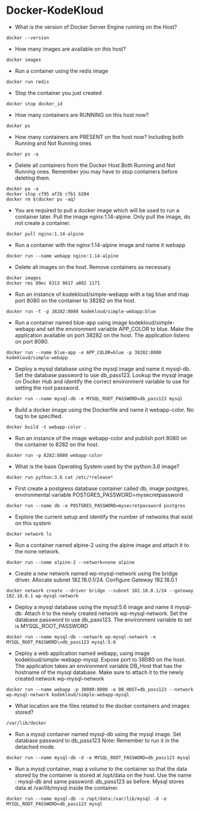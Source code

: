 # Docker-KodeKloud
* What is the version of Docker Server Engine running on the Host?
```
docker --version
```
* How many images are available on this host?
```
docker images
```
* Run a container using the redis image
```
docker run redis
```
* Stop the container you just created
```
docker stop docker_id
```
* How many containers are RUNNING on this host now?
```
docker ps
```
* How many containers are PRESENT on the host now? Including both Running and Not Running ones
```
docker ps -a
```
* Delete all containers from the Docker Host.Both Running and Not Running ones. Remember you may have to stop containers before deleting them.
```
docker pa -a
docker stop cf95 af2b cfb1 b204
docker rm $(docker ps -aq)
```
* You are required to pull a docker image which will be used to run a container later. Pull the image nginx:1.14-alpine. Only pull the image, do not create a container.
```
docker pull nginx:1.14-alpine
```
* Run a container with the nginx:1.14-alpine image and name it webapp
```
docker run --name webapp nginx:1.14-alpine
```
* Delete all images on the host. Remove containers as necessary
```
docker images
docker rmi 89ec 6313 9617 a082 1171
```
* Run an instance of kodekloud/simple-webapp with a tag blue and map port 8080 on the container to 38282 on the host.
```
docker run -t -p 38282:8080 kodekloud/simple-webapp:blue
```
* Run a container named blue-app using image kodekloud/simple-webapp and set the environment variable APP_COLOR to blue. Make the application available on port 38282 on the host. The application listens on port 8080.
```
docker run --name blue-app -e APP_COLOR=blue -p 38282:8080 kodekloud/simple-webapp
```
* Deploy a mysql database using the mysql image and name it mysql-db.
Set the database password to use db_pass123. Lookup the mysql image on Docker Hub and identify the correct environment variable to use for setting the root password.
```
docker run --name mysql-db -e MYSQL_ROOT_PASSWORD=db_pass123 mysql
```
* Build a docker image using the Dockerfile and name it webapp-color. No tag to be specified.
```
docker build -t webapp-color .
```
* Run an instance of the image webapp-color and publish port 8080 on the container to 8282 on the host.
```
docker run -p 8282:8080 webapp-color
```
* What is the base Operating System used by the python:3.6 image?
```
docker run python:3.6 cat /etc/*release*
```
* First create a postgress database container called db, image postgres, environmental variable POSTGRES_PASSWORD=mysecretpassword
```
docker run --name db -e POSTGRES_PASSWORD=mysecretpassword postgres
```
* Explore the current setup and identify the number of networks that exist on this system
```
docker network ls
```

* Run a container named alpine-2 using the alpine image and attach it to the none network.
```
docker run --name alpine-2 --network=none alpine
```
* Create a new network named wp-mysql-network using the bridge driver. Allocate subnet 182.18.0.1/24. Configure Gateway 182.18.0.1
```
docker network create --driver bridge --subnet 182.18.0.1/24 --gateway 182.18.0.1 wp-mysql-network
```
* Deploy a mysql database using the mysql:5.6 image and name it mysql-db. Attach it to the newly created network wp-mysql-network. Set the database password to use db_pass123. The environment variable to set is MYSQL_ROOT_PASSWORD
```
docker run --name mysql-db --network wp-mysql-network -e MYSQL_ROOT_PASSWORD\=db_pass123 mysql:5.6
```
* Deploy a web application named webapp, using image kodekloud/simple-webapp-mysql. Expose port to 38080 on the host. The application takes an environment variable DB_Host that has the hostname of the mysql database. Make sure to attach it to the newly created network wp-mysql-network
```
docker run --name webapp -p 38080:8080 -e DB_HOST=db_pass123 --network wp-mysql-network kodekloud/simple-webapp-mysql
```
* What location are the files related to the docker containers and images stored? 
```
/var/lib/docker
```
* Run a mysql container named mysql-db using the mysql image. Set database password to db_pass123
Note: Remember to run it in the detached mode.
```
docker run --name mysql-db -d -e MYSQL_ROOT_PASSWORD=db_pass123 mysql
```
* Run a mysql container, map a volume to the container so that the data stored by the container is stored at /opt/data on the host. Use the name : mysql-db and same password: db_pass123 as before. Mysql stores data at /var/lib/mysql inside the container.
```
docker run --name mysql-db -v /opt/data:/var/lib/mysql -d -e MYSQL_ROOT_PASSWORD=db_pass123 mysql
```
